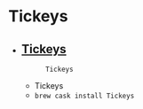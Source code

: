 # Tickeys
- [Tickeys](http://www.yingdev.com/projects/tickeys)
  -              Tickeys        
  - Tickeys
  - `brew cask install Tickeys`
